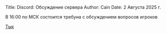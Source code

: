 Title: Discord: Обсуждение сервера
Author: Cain
Date: 2 Августа 2025 г.

В 16:00 по МСК состоится требуна с обсуждением вопросов игроков

[Тык](https://discord.gg/DZxyAcTw?event=1409624364135219260)
